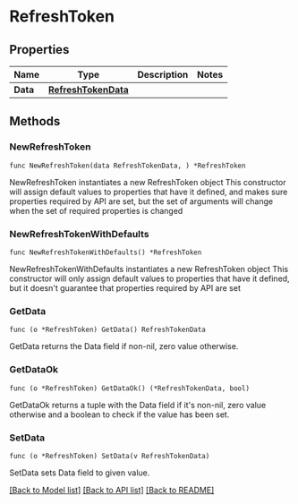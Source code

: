 # RefreshToken

## Properties

Name | Type | Description | Notes
------------ | ------------- | ------------- | -------------
**Data** | [**RefreshTokenData**](RefreshTokenData.md) |  | 

## Methods

### NewRefreshToken

`func NewRefreshToken(data RefreshTokenData, ) *RefreshToken`

NewRefreshToken instantiates a new RefreshToken object
This constructor will assign default values to properties that have it defined,
and makes sure properties required by API are set, but the set of arguments
will change when the set of required properties is changed

### NewRefreshTokenWithDefaults

`func NewRefreshTokenWithDefaults() *RefreshToken`

NewRefreshTokenWithDefaults instantiates a new RefreshToken object
This constructor will only assign default values to properties that have it defined,
but it doesn't guarantee that properties required by API are set

### GetData

`func (o *RefreshToken) GetData() RefreshTokenData`

GetData returns the Data field if non-nil, zero value otherwise.

### GetDataOk

`func (o *RefreshToken) GetDataOk() (*RefreshTokenData, bool)`

GetDataOk returns a tuple with the Data field if it's non-nil, zero value otherwise
and a boolean to check if the value has been set.

### SetData

`func (o *RefreshToken) SetData(v RefreshTokenData)`

SetData sets Data field to given value.



[[Back to Model list]](../README.md#documentation-for-models) [[Back to API list]](../README.md#documentation-for-api-endpoints) [[Back to README]](../README.md)


